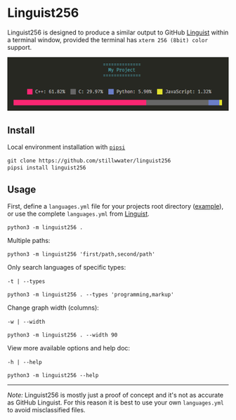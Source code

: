 # Linguist256

Linguist256 is designed to produce a similar output to GitHub [Linguist](https://github.com/github/linguist) within a terminal window, provided the terminal has `xterm 256 (8bit) color` support.

![screenshot](screenshot.png)

## Install

Local environment installation with [`pipsi`](https://pypi.org/project/pipsi/)

```shell
git clone https://github.com/stillwwater/linguist256
pipsi install linguist256
```

## Usage

First, define a `languages.yml` file for your projects root directory ([example](languages.yml)), or use the complete `languages.yml` from [Linguist](https://github.com/github/linguist/blob/master/lib/linguist/languages.yml).

```shell
python3 -m linguist256 .
```

Multiple paths:

```shell
python3 -m linguist256 'first/path,second/path'
```

Only search languages of specific types:

 `-t | --types`

```shell
python3 -m linguist256 . --types 'programming,markup'
```

Change graph width (columns):

`-w | --width`

```shell
python3 -m linguist256 . --width 90
```

View more available options and help doc:

`-h | --help`

```shell
python3 -m linguist256 --help
```

---

*Note:* Linguist256 is mostly just a proof of concept and it's not as accurate as GitHub Linguist.
For this reason it is best to use your own `languages.yml` to avoid misclassified files.
